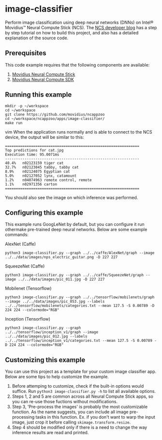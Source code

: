 # image-classifier

Perform image classification using deep neural networks (DNNs) on Intel® Movidius™ Neural Compute Stick (NCS). The <a href="https://movidius.github.io/blog/ncs-image-classifier/">NCS developer blog</a> has a step by step tutorial on how to build this project, and also has a detailed explanation of the source code.

## Prerequisites

This code example requires that the following components are available:
1. <a href="https://developer.movidius.com/buy" target="_blank">Movidius Neural Compute Stick</a>
2. <a href="https://developer.movidius.com/start" target="_blank">Movidius Neural Compute SDK</a>

## Running this example

~~~
mkdir -p ~/workspace
cd ~/workspace
git clone https://github.com/movidius/ncappzoo
cd ~/workspace/ncappzoo/apps/image-classifier/
make run
~~~
vim 
When the application runs normally and is able to connect to the NCS device, the output will be similar to this:

~~~
==============================================================
Top predictions for cat.jpg
Execution time: 95.0071ms
--------------------------------------------------------------
40.4%	n02123159 tiger cat
32.7%	n02123045 tabby, tabby cat
8.9%	n02124075 Egyptian cat
5.0%	n02127052 lynx, catamount
1.2%	n04074963 remote control, remote
1.1%	n02971356 carton
==============================================================
~~~

You should also see the image on which inference was performed.

## Configuring this example

This example runs GoogLeNet by default, but you can configure it run othermake  pre-trained deep neural networks. Below are some example commands:

AlexNet (Caffe)
~~~
python3 image-classifier.py --graph ../../caffe/AlexNet/graph --image ../../data/images/nps_electric_guitar.png -D 227 227
~~~

SqueezeNet (Caffe)
~~~
python3 image-classifier.py --graph ../../caffe/SqueezeNet/graph --image ../../data/images/pic_011.jpg -D 227 227
~~~

Mobilenet (Tensorflow)
~~~
python3 image-classifier.py --graph ../../tensorflow/mobilenets/graph --image ../../data/images/pic_053.jpg --labels ../../tensorflow/mobilenets/categories.txt --mean 127.5 -S 0.00789 -D 224 224 --colormode="RGB"
~~~

Inception (Tensorflow)
~~~
python3 image-classifier.py --graph ../../tensorflow/inception_v1/graph --image ../../data/images/pic_012.jpg --labels ../../tensorflow/inception_v1/categories.txt --mean 127.5 -S 0.00789 -D 224 224 --colormode="RGB"
~~~

## Customizing this example

You can use this project as a template for your custom image classifier app. Below are some tips to help customize the example.

1. Before attemping to customize, check if the built-in options would suffice. Run `python3 image-classifier.py -h` to list all available options.
2. Steps 1, 2 and 5 are common across all Neural Compute Stick apps, so you can re-use those fuctions without modifications.
3. Step 3, 'Pre-process the images' is probably the most customizable function. As the name suggests, you can include all image pre-processing tasks in this function. Ex. if you don't want to warp the input image, just crop it before calling `skimage.transform.resize`.
4. Step 4 should be modified only if there is a need to change the way inference results are read and printed.
